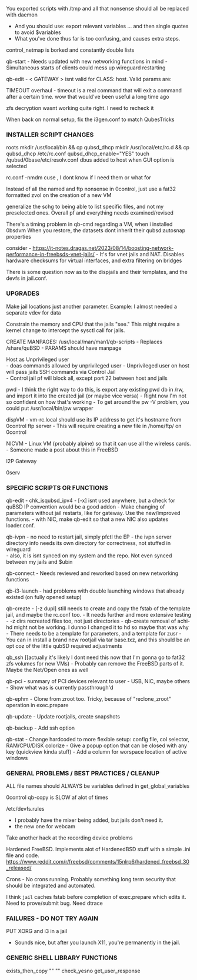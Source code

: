 
You exported scripts with /tmp and all that nonsense should all be replaced with daemon
  - And you should use: export relevant variables ... and then single quotes to avoid \$variables
  - What you've done thus far is too confusing, and causes extra steps.

control_netmap is borked and constantly double lists

qb-start
	- Needs updated with new networking functions in mind
	- Simultaneous starts of clients could mess up wireguard restarting

qb-edit - < GATEWAY > isnt valid for CLASS: host. Valid params are:

TIMEOUT overhaul - timeout is a real command that will exit a command after a certain time. wow that would've been useful a long time ago

zfs decryption wasnt working quite right. I need to recheck it

When back on normal setup, fix the i3gen.conf to match QubesTricks


### INSTALLER SCRIPT CHANGES ###
roots
	mkdir /usr/local/bin && cp qubsd_dhcp
	mkdir /usr/local/etc/rc.d && cp qubsd_dhcp
	/etc/rc.conf qubsd_dhcp_enable="YES"
	touch /qubsd/0base/etc/resolv.conf
	dbus added to host when GUI option is selected 

rc.conf -nmdm cuse , I dont know if I need them or what for

Instead of all the named and ftp nonsense in 0control, just use a fat32 formatted zvol on the creation of a new VM

generalize the schg to being able to list specific files, and not my preselected ones. Overall pf and everything needs examined/revised

There's a timing problem in qb-cmd regarding a VM, when i installed 0bsdvm
When you restore, the datasets dont inherit their qubsd:autosnap properties

consider - https://it-notes.dragas.net/2023/08/14/boosting-network-performance-in-freebsds-vnet-jails/
	- It's for vnet jails and NAT. Disables hardware checksums for virtual interfaces, and extra filtering on bridges

There is some question now as to the dispjails and their templates, and the devfs in jail.conf. 


### UPGRADES

Make jail locations just another parameter. Example: I almost needed a separate vdev for data 

Constrain the memory and CPU that the jails "see." This might require a kernel change to intercept the sysctl call for jails.

CREATE MANPAGES:  /usr/local/man/man1/qb-scripts
	- Replaces /share/quBSD
	- PARAMS should have manpage

Host as Unprivileged user     
	- doas commands allowed by unprivileged user
	- Unprivileged user on host will pass jails SSH commands via Control Jail     
	- Control jail pf will block all, except port 22 between host and jails     

pwd
	- I think the right way to do this, is export any existing pwd db in /rw, and import it into the created jail (or maybe vice versa) 
	- Right now I'm not so confident on how that's working
	- To get around the pw -V problem, you could put /usr/local/bin/pw wrapper

dispVM
	- vm-rc.local should use its IP address to get it's hostname from 0control ftp server
		- This will require creating a new file in /home/ftp/<IPaddr> on 0control

NICVM - Linux VM (probably alpine) so that it can use all the wireless cards. 
     - Someone made a post about this in FreeBSD

I2P Gateway

0serv 


### SPECIFIC SCRIPTS OR FUNCTIONS

qb-edit
	- chk_isqubsd_ipv4 - [-x] isnt used anywhere, but a check for quBSD IP convention would be a good addon 
	- Make changing of parameters without jail restarts, like for gateway. Use the new/improved functions.
	- with NIC, make qb-edit so that a new NIC also updates loader.conf.

qb-ivpn
	- no need to restart jail, simply pfctl the EP 
	- the ivpn server directory info needs its own directory for correctness, not stuffed in wireguard	
	- also, it is isnt synced on my system and the repo. Not even synced between my jails and $ubin

qb-connect
	- Needs reviewed and reworked based on new networking functions

qb-i3-launch - had problems with double launching windows that already existed (on fully opened setup)

qb-create
	- [-z dupl] still needs to create and copy the fstab of the template jail, and maybe the rc.conf too. 
	- It needs further and more extensive testing 
	- -z dirs recreated files too, not just directories
	- qb-create removal of achi-hd might not be working. I dunno I changed it to hd so maybe that was why
	- There needs to be a template for parameters, and a template for zusr
	- You can in install a brand new rootjail via tar base.txz, and this should be an opt coz of the little qubSD required adjustments 

qb_ssh [[actually it's likely I dont need this now that I'm gonna go to fat32 zfs volumes for new VMs)
	- Probably can remove the FreeBSD parts of it. Maybe the Net/Open ones as well 

qb-pci
	- summary of PCI devices relevant to user
	- USB, NIC, maybe others
	- Show what was is currently passthrough'd

qb-ephm - Clone from zroot too. Tricky, because of "reclone_zroot" operation in exec.prepare 

qb-update - Update rootjails, create snapshots

qb-backup - Add ssh option

qb-stat
	- Change hardcoded to more flexible setup: config file, col selector, RAM/CPU/DISK colorize
	- Give a popup option that can be closed with any key (quickview kinda stuff)
	- Add a column for worspace location of active windows



### GENERAL PROBLEMS / BEST PRACTICES / CLEANUP

ALL file names should ALWAYS be variables defined in get_global_variables

0control qb-copy is SLOW af alot of times

/etc/devfs.rules
  - I probably have the mixer being added, but jails don't need it.
  - the new one for webcam

Take another hack at the recording device problems

Hardened FreeBSD. Implements alot of HardenedBSD stuff with a simple .ini file and code.
https://www.reddit.com/r/freebsd/comments/15nlrp6/hardened_freebsd_30_released/

Crons - No crons running. Probably something long term security that should be integrated and automated.

I think `jail` caches fstab before completion of exec.prepare which edits it. Need to prove/submit bug. Need dtrace


### FAILURES - DO NOT TRY AGAIN

PUT XORG and i3 in a jail
  - Sounds nice, but after you launch X11, you're permanently in the jail.



### GENERIC SHELL LIBRARY FUNCTIONS
exists_then_copy "<file>" "<location>"
check_yesno
get_user_response


